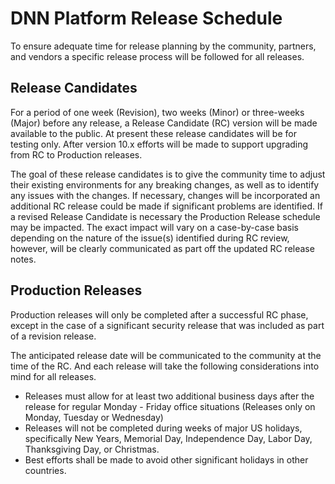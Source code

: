 # DNN Platform Release Schedule
To ensure adequate time for release planning by the community, partners, and vendors a specific release process will be followed for all releases.  

## Release Candidates
For a period of one week (Revision), two weeks (Minor) or three-weeks (Major) before any release, a Release Candidate (RC) version will be made available to the public.  At present these release candidates will be for testing only. After version 10.x efforts will be made to support upgrading from RC to Production releases.

The goal of these release candidates is to give the community time to adjust their existing environments for any breaking changes, as well as to identify any issues with the changes.  If necessary, changes will be incorporated an additional RC release could be made if significant problems are identified.  If a revised Release Candidate is necessary the Production Release schedule may be impacted.  The exact impact will vary on a case-by-case basis depending on the nature of the issue(s) identified during RC review, however, will be clearly communicated as part off the updated RC release notes.

## Production Releases
Production releases will only be completed after a successful RC phase, except in the case of a significant security release that was included as part of a revision release.

The anticipated release date will be communicated to the community at the time of the RC.  And each release will take the following considerations into mind for all releases.

* Releases must allow for at least two additional business days after the release for regular Monday - Friday office situations (Releases only on Monday, Tuesday or Wednesday)
* Releases will not be completed during weeks of major US holidays, specifically New Years, Memorial Day, Independence Day, Labor Day, Thanksgiving Day, or Christmas.
* Best efforts shall be made to avoid other significant holidays in other countries.
